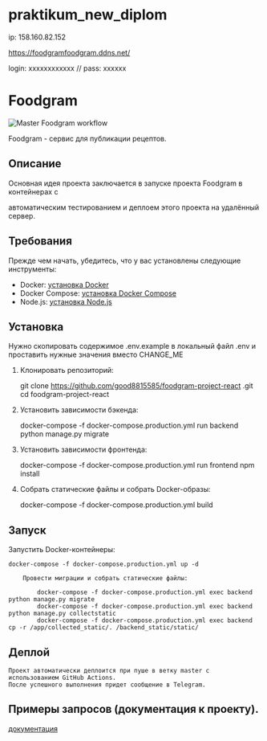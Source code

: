 # praktikum_new_diplom

ip: 158.160.82.152

https://foodgramfoodgram.ddns.net/

login: xxxxxxxxxxxx
//
pass: xxxxxx


# Foodgram

![Master Foodgram workflow](https://github.com/Dmitry8815585/foodgram-project-react/actions/workflows/main.yml/badge.svg)

Foodgram - сервис для публикации рецептов.

## Описание

Основная идея проекта заключается в запуске проекта Foodgram в контейнерах с 

автоматическим тестированием и деплоем этого проекта на удалённый сервер.

## Требования

Прежде чем начать, убедитесь, что у вас установлены следующие инструменты:

- Docker: [установка Docker](https://docs.docker.com/get-docker/)
- Docker Compose: [установка Docker Compose](https://docs.docker.com/compose/install/)
- Node.js: [установка Node.js](https://nodejs.org/)


## Установка

Нужно скопировать содержимое .env.example в локальный файл .env и проставить нужные значения вместо CHANGE_ME

1. Клонировать репозиторий:

    git clone https://github.com/good8815585/foodgram-project-react
.git
    cd foodgram-project-react


2. Установить зависимости бэкенда:

    docker-compose -f docker-compose.production.yml run backend python manage.py migrate

3. Установить зависимости фронтенда:

    docker-compose -f docker-compose.production.yml run frontend npm install

4. Собрать статические файлы и собрать Docker-образы:

    docker-compose -f docker-compose.production.yml build

## Запуск


Запустить Docker-контейнеры:

    docker-compose -f docker-compose.production.yml up -d

        Провести миграции и собрать статические файлы:

            docker-compose -f docker-compose.production.yml exec backend python manage.py migrate
            docker-compose -f docker-compose.production.yml exec backend python manage.py collectstatic
            docker-compose -f docker-compose.production.yml exec backend cp -r /app/collected_static/. /backend_static/static/



## Деплой

    Проект автоматически деплоится при пуше в ветку master с использованием GitHub Actions.
    После успешного выполнения придет сообщение в Telegram.


## Примеры запросов (документация к проекту).

[документация](https://foodgramfoodgram.ddns.net/api/docs/redoc.html)
